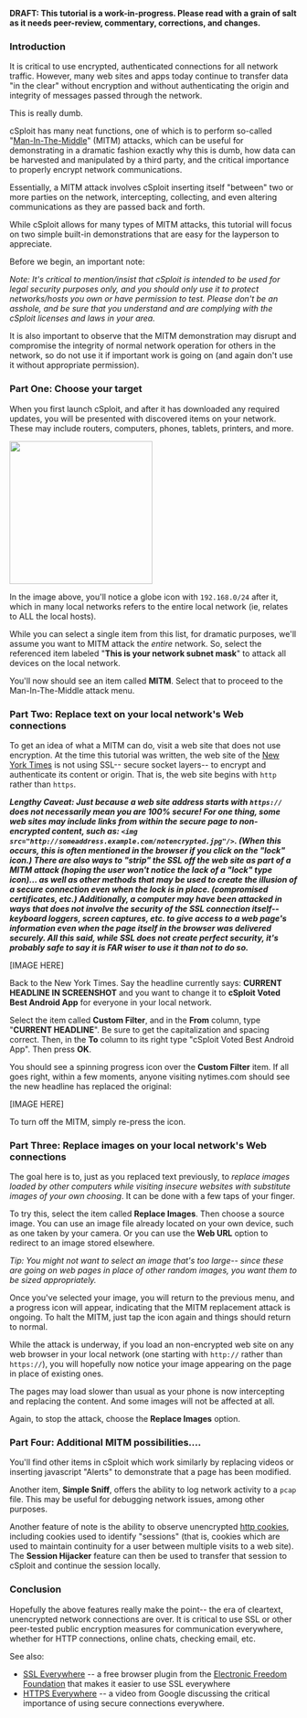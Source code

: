 **DRAFT:  This tutorial is a work-in-progress.  Please read with a grain of salt as it needs peer-review, commentary, corrections, and changes.**

### Introduction

It is critical to use encrypted, authenticated connections for all network traffic.  However, many web sites and apps today continue to transfer data "in the clear" without encryption and without authenticating the origin and integrity of messages passed through the network.

This is really dumb.

cSploit has many neat functions, one of which is to perform so-called "[Man-In-The-Middle](https://en.wikipedia.org/wiki/Man-in-the-middle_attack)" (MITM) attacks, which can be useful for demonstrating in a dramatic fashion exactly why this is dumb, how data can be harvested and manipulated by a third party, and the critical importance to properly encrypt network communications.

Essentially, a MITM attack involves cSploit inserting itself "between" two or more parties on the network, intercepting, collecting, and even altering communications as they are passed back and forth.

While cSploit allows for many types of MITM attacks, this tutorial will focus on two simple built-in demonstrations that are easy for the layperson to appreciate. 

Before we begin, an important note:

*Note: It's critical to mention/insist that cSploit is intended to be used for legal security purposes only, and you should only use it to protect networks/hosts you own or have permission to test. Please don't be an asshole, and be sure that you understand and are complying with the cSploit licenses and laws in your area.*

It is also important to observe that the MITM demonstration may disrupt and compromise the integrity of normal network operation for others in the network, so do not use it if important work is going on (and again don't use it without appropriate permission).

### Part One:  Choose your target

When you first launch cSploit, and after it has downloaded any required updates, you will be presented with discovered items on your network. These may include routers, computers, phones, tablets, printers, and more.

<img src="http://i.imgur.com/cFll5P9.jpg" width="250">

In the image above, you'll notice a globe icon with `192.168.0/24` after it, which in many local networks refers to the entire local network (ie, relates to ALL the local hosts).

While you can select a single item from this list, for dramatic purposes, we'll assume you want to MITM attack the *entire* network.  So, select the referenced item labeled "**This is your network subnet mask**" to attack all devices on the local network.

You'll now should see an item called **MITM**.  Select that to proceed to the Man-In-The-Middle attack menu.

### Part Two:  Replace text on your local network's Web connections

To get an idea of what a MITM can do, visit a web site that does not use encryption.  At the time this tutorial was written, the web site of the [New York Times](http://nytimes.com) is not using SSL-- secure socket layers-- to encrypt and authenticate its content or origin.  That is, the web site begins with `http` rather than `https`.

***Lengthy Caveat:  Just because a web site address starts with `https://` does not necessarily mean you are 100% secure!  For one thing, some web sites may include links from _within_ the secure page to non-encrypted content, such as: `<img src="http://someaddress.example.com/notencrypted.jpg"/>`.  (When this occurs, this is often mentioned in the browser if you click on the "lock" icon.)  There are also ways to "strip" the SSL off the web site as part of a MITM attack (hoping the user won't notice the lack of a "lock" type icon)... as well as other methods that may be used to create the illusion of a secure connection even when the lock is in place.  (compromised certificates, etc.)   Additionally, a computer may have been attacked in ways that does not involve the security of the SSL connection itself-- keyboard loggers, screen captures, etc. to give access to a web page's information even when the page itself in the browser was delivered securely.  All this said, while SSL does not create perfect security, it's probably safe to say it is FAR wiser to use it than not to do so.***

[IMAGE HERE]

Back to the New York Times.  Say the headline currently says:  **CURRENT HEADLINE IN SCREENSHOT** and you want to change it to **cSploit Voted Best Android App** for everyone in your local network.

Select the item called **Custom Filter**, and in the **From** column, type "**CURRENT HEADLINE**".  Be sure to get the capitalization and spacing correct.  Then, in the **To** column to its right type "cSploit Voted Best Android App".  Then press **OK**.

You should see a spinning progress icon over the **Custom Filter** item.  If all goes right, within a few moments, anyone visiting nytimes.com should see the new headline has replaced the original:

[IMAGE HERE]

To turn off the MITM, simply re-press the icon.

### Part Three:  Replace images on your local network's Web connections

The goal here is to, just as you replaced text previously, to _replace images loaded by other computers while visiting insecure websites with substitute images of your own choosing_.  It can be done with a few taps of your finger.

To try this, select the item called **Replace Images**.  Then choose a source image.  You can use an image file already located on your own device, such as one taken by your camera.  Or you can use the **Web URL** option to redirect to an image stored elsewhere.

*Tip:  You might not want to select an image that's too large-- since these are going on web pages in place of other random images, you want them to be sized appropriately.*

Once you've selected your image, you will return to the previous menu, and a progress icon will appear, indicating that the MITM replacement attack is ongoing.  To halt the MITM, just tap the icon again and things should return to normal.

While the attack is underway, if you load an non-encrypted web site on any web browser in your local network (one starting with `http://` rather than `https://`), you will hopefully now notice your image appearing on the page in place of existing ones.

The pages may load slower than usual as your phone is now intercepting and replacing the content.  And some images will not be affected at all.

Again, to stop the attack, choose the **Replace Images** option.

### Part Four:  Additional MITM possibilities....

You'll find other items in cSploit which work similarly by replacing videos or inserting javascript "Alerts" to demonstrate that a page has been modified.

Another item, **Simple Sniff**, offers the ability to log network activity to a `pcap` file.  This may be useful for debugging network issues, among other purposes.

Another feature of note is the ability to observe unencrypted [http cookies](https://en.wikipedia.org/wiki/HTTP_cookie), including cookies used to identify "sessions" (that is, cookies which are used to maintain continuity for a user between multiple visits to a web site).  The **Session Hijacker** feature can then be used to transfer that session to cSploit and continue the session locally.

###  Conclusion

Hopefully the above features really make the point-- the era of cleartext, unencrypted network connections are over.  It is critical to use SSL or other peer-tested public encryption measures for communication everywhere, whether for HTTP connections, online chats, checking email, etc.

See also:

* [SSL Everywhere](https://www.eff.org/https-everywhere%20) -- a free browser plugin from the [Electronic Freedom Foundation](http://www.eff.org) that makes it easier to use SSL everywhere
* [HTTPS Everywhere](https://www.youtube.com/watch?v=cBhZ6S0PFCY) -- a video from Google discussing the critical importance of using secure connections everywhere.